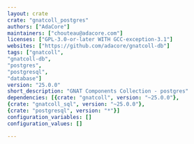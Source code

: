 ```yaml
---
layout: crate
crate: "gnatcoll_postgres"
authors: ["AdaCore"]
maintainers: ["chouteau@adacore.com"]
licenses: ["GPL-3.0-or-later WITH GCC-exception-3.1"]
websites: ["https://github.com/adacore/gnatcoll-db"]
tags: ["gnatcoll",
"gnatcoll-db",
"postgres",
"postgresql",
"database"]
version: "25.0.0"
short_description: "GNAT Components Collection - postgres"
dependencies: [{crate: "gnatcoll", version: "~25.0.0"},
{crate: "gnatcoll_sql", version: "~25.0.0"},
{crate: "postgresql", version: "*"}]
configuration_variables: []
configuration_values: []

---
```



